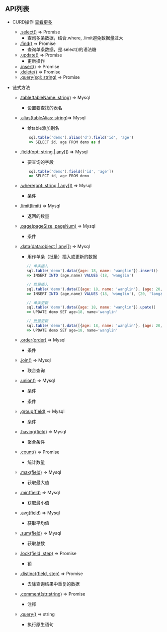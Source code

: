## API列表
* CURD操作 [查看更多](./curd.md)
  * [.select()]() ⇒ Promise
    * 查询多条数据，结合.where, .limit避免数据量过大
  * [.find()]() ⇒ Promise
    * 查询单条数据，是.select()的语法糖
  * [.update()]() ⇒ Promise
    * 更新操作
  * [.insert()]() ⇒ Promise
  * [.delete()]() ⇒ Promise
  * [.query(sql: string)]() ⇒ Promise

* 链式方法
  * [.table(tableName: string)]() ⇒ Mysql
    * 设置要查找的表名
  * [.alias(tableAlias: string)]()⇒ Mysql
    * 给table添加别名
    ```javascript
        sql.table('demo').alias('d').field('id', 'age')
        => SELECT id, age FROM demo as d
    ```
  * [.field(opt: string | any[])]() ⇒ Mysql
    * 要查询的字段
    ```javascript
        sql.table('demo').field(['id', 'age'])
        => SELECT id, age FROM demo
    ```
  * [.where(opt: string | any[])]() ⇒ Mysql
    * 条件
  * [.limit(limit)]() ⇒ Mysql
     * 返回的数量
  * [.page(pageSize, pageNum)]() ⇒ Mysql
     * 条件
  * [.data(data:object | any[])]() ⇒ Mysql
    * 用作单条（批量）插入或更新的数据
     ```javascript
        // 单条插入
        sql.table('demo').data({age: 18, name: 'wanglin'}).insert()
        => INSERT INTO (age,name) VALUES (18, 'wanglin')

        // 批量插入
        sql.table('demo').data([{age: 18, name: 'wanglin'}, {age: 20, name: 'langzishenjian'}]).insert()
        => INSERT INTO (age,name) VALUES (18, 'wanglin'), (20, 'langzishenjian')

        // 单条更新
        sql.table('demo').data({age: 18, name: 'wanglin'}).upate()
        => UPDATE demo SET age=18, name='wanglin'

        // 批量更新
        sql.table('demo').data([{age: 18, name: 'wanglin'}, {age: 20, name: 'langzishenjian'}]).upate()
        => UPDATE demo SET age=18, name='wanglin'
    ```  
  * [.order(order)]() ⇒ Mysql
     * 条件
  * [.join()]() ⇒ Mysql
     * 联合查询
  * [.union()]() ⇒ Mysql
     * 条件
 
     * 条件
  * [.group(field)]() ⇒ Mysql
     * 条件
  * [.having(field)]() ⇒ Mysql
     * 聚合条件

  * [.count()]() ⇒ Promise
    * 统计数量
  * [.max(field)]() ⇒ Mysql
     * 获取最大值
  * [.min(field)]() ⇒ Mysql
     * 获取最小值
  * [.avg(field)]() ⇒ Mysql
     * 获取平均值
  * [.sum(field)]() ⇒ Mysql
     * 获取总数

  * [.lock(field, step)]() ⇒ Promise
     * 锁
  * [.distinct(field, step)]() ⇒ Promise
     * 去除查询结果中重复的数据
  * [.comment(str:string)]() ⇒ Promise
     * 注释
  * [.query()]() ⇒ string
     * 执行原生语句